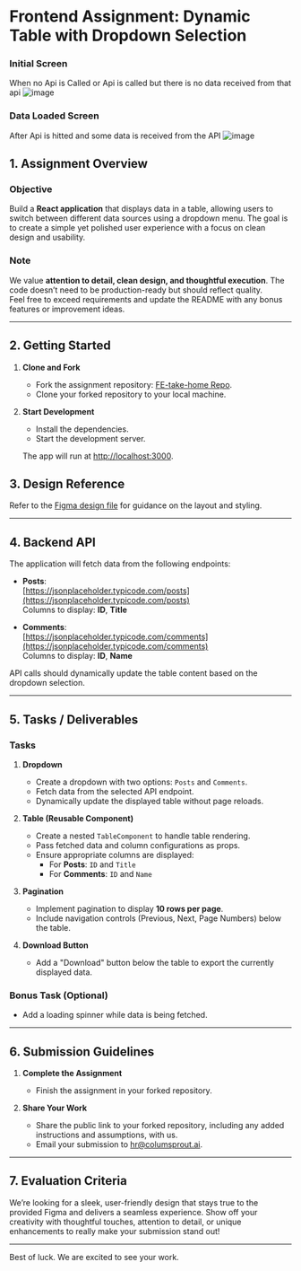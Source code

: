 # Frontend Assignment: Dynamic Table with Dropdown Selection

### Initial Screen
When no Api is Called or Api is called but there is no data received from that api 
![image](https://github.com/user-attachments/assets/5907209c-bf14-4487-b245-9efe90c8396f)

### Data Loaded Screen
After Api is hitted and some data is received from the API
![image](https://github.com/user-attachments/assets/e9842b41-85d8-4455-840a-787934a78312)


## 1. Assignment Overview

### Objective  
Build a **React application** that displays data in a table, allowing users to switch between different data sources using a dropdown menu. The goal is to create a simple yet polished user experience with a focus on clean design and usability.

### Note  

We value **attention to detail, clean design, and thoughtful execution**. The code doesn’t need to be production-ready but should reflect quality.  
Feel free to exceed requirements and update the README with any bonus features or improvement ideas.  

---

## 2. Getting Started

1. **Clone and Fork**  
   - Fork the assignment repository: [FE-take-home Repo](https://github.com/sarthakb657/FE-take-home).  
   - Clone your forked repository to your local machine.

2. **Start Development**  
   - Install the dependencies.  
   - Start the development server.  

   The app will run at [http://localhost:3000](http://localhost:3000).  



## 3. Design Reference

Refer to the [Figma design file](https://www.figma.com/design/gJ3UgzzhS41hJpyuxgbVR4/Frontend-assignment?node-id=2127-188&t=aFTI90flpSf1BTeN-1) for guidance on the layout and styling.

---

## 4. Backend API

The application will fetch data from the following endpoints:

- **Posts**:  
  [https://jsonplaceholder.typicode.com/posts](https://jsonplaceholder.typicode.com/posts)  
  Columns to display: **ID**, **Title**

- **Comments**:  
  [https://jsonplaceholder.typicode.com/comments](https://jsonplaceholder.typicode.com/comments)  
  Columns to display: **ID**, **Name**

API calls should dynamically update the table content based on the dropdown selection.

---

## 5. Tasks / Deliverables

### Tasks  

1. **Dropdown**  
   - Create a dropdown with two options: `Posts` and `Comments`.  
   - Fetch data from the selected API endpoint.  
   - Dynamically update the displayed table without page reloads.

2. **Table (Reusable Component)**  
   - Create a nested `TableComponent` to handle table rendering.  
   - Pass fetched data and column configurations as props.  
   - Ensure appropriate columns are displayed:  
     - For **Posts**: `ID` and `Title`  
     - For **Comments**: `ID` and `Name`  

3. **Pagination**  
   - Implement pagination to display **10 rows per page**.  
   - Include navigation controls (Previous, Next, Page Numbers) below the table.

4. **Download Button**  
   - Add a "Download" button below the table to export the currently displayed data.

### Bonus Task (Optional)  
- Add a loading spinner while data is being fetched.

---

## 6. Submission Guidelines

1. **Complete the Assignment**  
   - Finish the assignment in your forked repository.  

2. **Share Your Work**  
   - Share the public link to your forked repository, including any added instructions and assumptions, with us.  
   - Email your submission to [hr@columsprout.ai](mailto:hr@columsprout.ai).


---

## 7. Evaluation Criteria

We’re looking for a sleek, user-friendly design that stays true to the provided Figma and delivers a seamless experience. Show off your creativity with thoughtful touches, attention to detail, or unique enhancements to really make your submission stand out!

---

Best of luck. We are excited to see your work.
